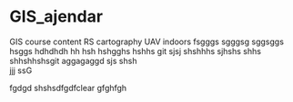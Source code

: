# GIS_ajendar
GIS course content
RS
cartography
UAV
indoors
fsgggs
sgggsg
sggsggs
hsggs
hdhdhdh
hh
hsh
hshgghs
hshhs
git
sjsj
shshhhs
sjhshs
shhs
shhshhshsgit
aggagaggd
sjs
shsh\
jjj
ssG

fgdgd
shshsdfgdfclear
gfghfgh